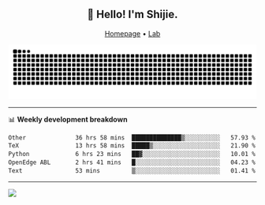 <h2 align="center">👋 Hello! I'm Shijie.</h2>
<p align="center">
  <a href="https://xu-shi-jie.github.io"> Homepage</a> •
  <a href="https://onodalab.ees.hokudai.ac.jp"> Lab </a>
</p>

![Snake animation](https://github.com/xu-shi-jie/xu-shi-jie/blob/output/github-snake.svg)


-------

📊 **Weekly development breakdown**
<!--START_SECTION:waka-->

```txt
Other              36 hrs 58 mins  ██████████████▒░░░░░░░░░░   57.93 %
TeX                13 hrs 58 mins  █████▒░░░░░░░░░░░░░░░░░░░   21.90 %
Python             6 hrs 23 mins   ██▓░░░░░░░░░░░░░░░░░░░░░░   10.01 %
OpenEdge ABL       2 hrs 41 mins   █░░░░░░░░░░░░░░░░░░░░░░░░   04.23 %
Text               53 mins         ▒░░░░░░░░░░░░░░░░░░░░░░░░   01.41 %
```

<!--END_SECTION:waka-->

-------
![](https://komarev.com/ghpvc/?username=xu-shi-jie&style=flat-square&color=blue) 
